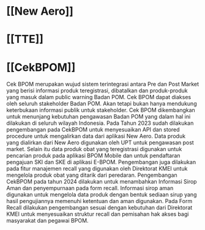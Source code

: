 # [[New Aero]]

# [[TTE]]

# [[CekBPOM]]
Cek BPOM merupakan wujud sistem terintegrasi antara Pre dan Post Market yang berisi informasi produk teregistrasi, dibatalkan dan produk-produk yang masuk dalam public warning Badan POM. Cek BPOM dapat diakses oleh seluruh stakeholder Badan POM. Akan tetapi bukan hanya mendukung keterbukaan informasi publik untuk stakeholder. Cek BPOM dikembangkan untuk menunjang kebutuhan pengawasan Badan POM yang dalam hal ini dilakukan di seluruh wilayah Indonesia.
Pada Tahun 2023 sudah dilakukan pengembangan pada CekBPOM untuk menyesuaikan API dan stored procedure untuk mengalirkan data dari aplikasi New Aero. Data produk yang dialirkan dari New Aero digunakan oleh UPT untuk pengawasan post market. Selain itu data produk obat yang teregistrasi digunakan untuk pencarian produk pada aplikasi BPOM Mobile dan untuk pendaftaran pengajuan SKI dan SKE di aplikasi E-BPOM. Pengembangan juga dilakukan pada fitur manajemen recall yang digunakan oleh Direktorat KMEI untuk mengelola produk obat yang ditarik dari peredaran.
Pengembangan CekBPOM pada tahun 2024 dilakukan untuk menambahkan Informasi Sirop Aman dan penyempurnaan pada form recall. Informasi sirop aman digunakan untuk mengelola data produk dengan bentuk sediaan sirup yang hasil pengujiannya memenuhi ketentuan dan aman digunakan. Pada Form Recall dilakukan pengembangan sesuai dengan kebutuhan dari Direktorat KMEI untuk menyesuaikan struktur recall dan pemisahan hak akses bagi masyarakat dan pegawai BPOM.